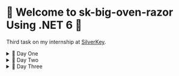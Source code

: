 # 🫡 Welcome to sk-big-oven-razor Using .NET 6 🤖 
Third task on my internship at [SilverKey](https://www.silverkeytech.com/).

<details>
<summary>🚨 Day One</summary>

# 🦦 Checklist of the day
- [X] Learn razor Pages [tutorials](https://www.learnrazorpages.com/).
- [X] Added backend from [exTwo](https://github.com/ZiadMansourM/sk-big-oven-api).
- [X] Added Razor app and Customized the UI to a dark theme.
- [X] Created List view for Recipe and Category.
- [X] Configured Frontend to call API using HTTPClient "Requests Class" in Program.cs.
- [ ] Create "Create, Get, Update, Delete" Views for Category.
- [ ] Create "Create, Get, Update, Delete" Views for Recipe.
- [ ] Fix active link in nav-bar.
- [ ] Move _baseAddress to appsettings.json.

## 🏠 Home
<img width="1440" alt="home" src="https://user-images.githubusercontent.com/64917739/179885223-c2d1dc93-37eb-4304-9f5f-12f9f8027e4c.png">

## 📚 RecipeList
<img width="1440" alt="recipes" src="https://user-images.githubusercontent.com/64917739/179885241-3fb1ca1e-24f6-44f5-8f1d-e69d3e03b494.png">

## 📚 CategoryList
<img width="1440" alt="categories" src="https://user-images.githubusercontent.com/64917739/179885260-70b7a635-d4aa-4582-ace4-731ac77b6949.png">

</details>

<details>
<summary>🚨 Day Two</summary>
  
# 🦦 Checklist of day two.
- [X] Create "Create, Get, Update, Delete" Views for Category.
- [X] Fix active link in nav-bar.
- [ ] Create "Create, Get, Update, Delete" Views for Recipe.
- [ ] Move _baseAddress to appsettings.json.

## 📚 CategoryList view
<img width="1440" alt="one" src="https://user-images.githubusercontent.com/64917739/180080348-78b6070b-3bed-492e-a196-ce4c5ac5887a.png">

## ➕ Creating a new category
<img width="1440" alt="two" src="https://user-images.githubusercontent.com/64917739/180080374-c6930736-cb16-46b7-99a1-bc706389ef13.png">

<img width="1440" alt="three" src="https://user-images.githubusercontent.com/64917739/180080395-6489c114-7fff-471c-9162-84169d5c0b33.png">

## 🔧 Updating Egyptian category to Upper Egyptian
<img width="1438" alt="four" src="https://user-images.githubusercontent.com/64917739/180080406-f8ad1c9d-be3f-4319-a057-1ac50f278aac.png">

## ✅ Effect of Creating and Updating 
<img width="1440" alt="five" src="https://user-images.githubusercontent.com/64917739/180080419-7a31e1d5-5dee-4c58-b2c5-bd51f69e8fa7.png">

## ␡ Delete American category
<img width="1440" alt="six" src="https://user-images.githubusercontent.com/64917739/180080442-14f3696d-657f-438a-9f49-60559bd555e0.png">

## ✅ After Delete
<img width="1440" alt="seven" src="https://user-images.githubusercontent.com/64917739/180080475-71ddb61f-6498-430a-ad88-595973a4c25a.png">

## 🧐 CategoryDetail view
<img width="1440" alt="eight" src="https://user-images.githubusercontent.com/64917739/180080507-abb672c7-694d-4be8-ba5f-a1a8111a9d1e.png">
</details>

<details>
<summary>🚨 Day Three</summary>
  
# 🦦 Checklist of day three.
- [X] Create "Create, Get, Update, Delete" Views for Recipe.
- [X] Move _baseAddress to appsettings.json.
- [ ] use FluentValidation.

## 📚 RecipeList view
<img width="1440" alt="one" src="https://user-images.githubusercontent.com/64917739/180360171-bab8d1ac-0b04-46ae-ad2e-172e34ca92b8.png">

## ➕ Creating a new recipe "Paella 🇪🇸"

<img width="1440" alt="create" src="https://user-images.githubusercontent.com/64917739/180360547-b1d105a2-e6a9-4662-a848-ee0edef8e4fe.png">

<img width="1440" alt="three" src="https://user-images.githubusercontent.com/64917739/180360208-7a976d01-8c8d-498d-8c7e-72c878f824a3.png">

## 🔧 Updating Paella recipe:
```
- Name: "paalla -> Paella".
- Ingredient: "rice -> 0.5 kg rice".
- Remove Italian from categories Paella is Spanish.
```

<img width="1440" alt="update" src="https://user-images.githubusercontent.com/64917739/180360845-04030f47-e240-4f4b-a317-b8318025e8b3.png">

## 🧐 RecipeDetail view

<img width="1440" alt="four" src="https://user-images.githubusercontent.com/64917739/180360235-4b7776ef-f8bc-48c8-a1b7-f109fc2cf220.png">

<img width="1440" alt="five" src="https://user-images.githubusercontent.com/64917739/180360245-a6994df6-4c6e-47e1-a93e-bc0308817de8.png">

## ␡ Delete Eggs:
```
- was supposed to be called scrambled eggs.
- Formating, Ingredients, Instructions are just below expectaions.
> Better to delete it and start over.
```

<img width="1440" alt="six" src="https://user-images.githubusercontent.com/64917739/180360278-01ba8966-b6b4-4fbf-a34a-e41b176f7c1a.png">

## ✅ After Delete:

<img width="1440" alt="seven" src="https://user-images.githubusercontent.com/64917739/180360309-55fd1862-79c9-4a9a-9c75-715c96078838.png">
</details>
